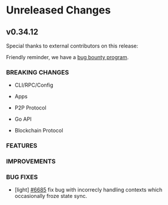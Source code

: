 # Unreleased Changes

## v0.34.12

Special thanks to external contributors on this release:

Friendly reminder, we have a [bug bounty program](https://hackerone.com/tendermint).

### BREAKING CHANGES

- CLI/RPC/Config

- Apps

- P2P Protocol

- Go API

- Blockchain Protocol

### FEATURES

### IMPROVEMENTS

### BUG FIXES

- [light] [\#6685](https://github.com/tendermint/tendermint/pull/6685) fix bug
  with incorrecly handling contexts which occasionally froze state sync.

